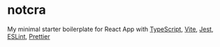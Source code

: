 # notcra

My minimal starter boilerplate for React App with
[TypeScript](https://www.typescriptlang.org/),
[Vite](https://vitejs.dev/),
[Jest](https://jestjs.io/),
[ESLint](https://eslint.org/),
[Prettier](https://prettier.io/)

